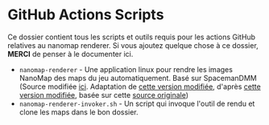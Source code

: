 # GitHub Actions Scripts

Ce dossier contient tous les scripts et outils requis pour les actions GitHub relatives au nanomap renderer. Si vous ajoutez quelque chose à ce dossier, **MERCI** de penser à le documenter ici.

- `nanomap-renderer` - Une application linux pour rendre les images NanoMap des maps du jeu automatiquement. Basé sur SpacemanDMM (Source modifiée [ici](https://github.com/Projet-Exodus/NanomapRenderer). Adaptation de [cette version modifiée](https://github.com/ss220club/BandaStationSDMM), d'après [cette version modifiée](https://github.com/AffectedArc07/ParaSpacemanDMM), basée sur cette [source originale](https://github.com/Spacemaniac/SpacemanDMM))
- `nanomap-renderer-invoker.sh` - Un script qui invoque l'outil de rendu et clone les maps dans le bon dossier.
